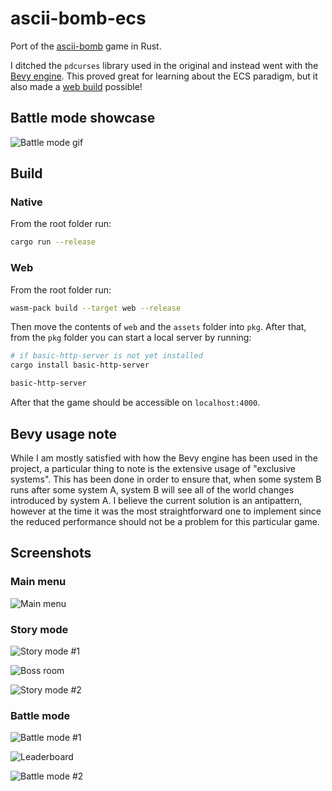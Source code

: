 # ascii-bomb-ecs

Port of the [ascii-bomb](https://github.com/aleksa2808/ascii-bomb) game in Rust.

I ditched the `pdcurses` library used in the original and instead went with the [Bevy engine](https://bevyengine.org). This proved great for learning about the ECS paradigm, but it also made a [web build](https://aleksa2808.github.io/ascii-bomb-ecs/) possible!

## Battle mode showcase

![Battle mode gif](doc/battle_mode.gif)

## Build

### Native

From the root folder run:

```bash
cargo run --release
```

### Web

From the root folder run:

```bash
wasm-pack build --target web --release
```

Then move the contents of `web` and the `assets` folder into `pkg`. After that, from the `pkg` folder you can start a local server by running:

```bash
# if basic-http-server is not yet installed
cargo install basic-http-server

basic-http-server
```

After that the game should be accessible on `localhost:4000`.

## Bevy usage note

While I am mostly satisfied with how the Bevy engine has been used in the project, a particular thing to note is the extensive usage of "exclusive systems". This has been done in order to ensure that, when some system B runs after some system A, system B will see all of the world changes introduced by system A. I believe the current solution is an antipattern, however at the time it was the most straightforward one to implement since the reduced performance should not be a problem for this particular game.

## Screenshots

### Main menu

![Main menu](doc/main_menu.png)

### Story mode

![Story mode #1](doc/story_mode1.png)

![Boss room](doc/boss_room.png)

![Story mode #2](doc/story_mode2.png)

### Battle mode

![Battle mode #1](doc/battle_mode1.png)

![Leaderboard](doc/leaderboard.png)

![Battle mode #2](doc/battle_mode2.png)
